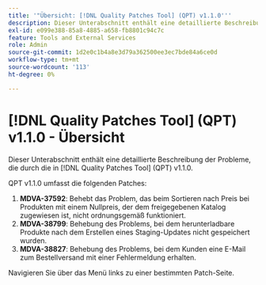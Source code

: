 ```yaml
---
title: '"Übersicht: [!DNL Quality Patches Tool] (QPT) v1.1.0'''
description: Dieser Unterabschnitt enthält eine detaillierte Beschreibung der Probleme, die durch die in [!DNL Quality Patches Tool] (QPT) v1.1.0.
exl-id: e099e388-85a8-4885-a658-fb8801c94c7c
feature: Tools and External Services
role: Admin
source-git-commit: 1d2e0c1b4a8e3d79a362500ee3ec7bde84a6ce0d
workflow-type: tm+mt
source-wordcount: '113'
ht-degree: 0%

---
```


# [!DNL Quality Patches Tool] (QPT) v1.1.0 - Übersicht

Dieser Unterabschnitt enthält eine detaillierte Beschreibung der Probleme, die durch die in [!DNL Quality Patches Tool] (QPT) v1.1.0.

QPT v1.1.0 umfasst die folgenden Patches:

1. **MDVA-37592**: Behebt das Problem, das beim Sortieren nach Preis bei Produkten mit einem Nullpreis, der dem freigegebenen Katalog zugewiesen ist, nicht ordnungsgemäß funktioniert.
1. **MDVA-38799**: Behebung des Problems, bei dem herunterladbare Produkte nach dem Erstellen eines Staging-Updates nicht gespeichert wurden.
1. **MDVA-38827**: Behebung des Problems, bei dem Kunden eine E-Mail zum Bestellversand mit einer Fehlermeldung erhalten.

Navigieren Sie über das Menü links zu einer bestimmten Patch-Seite.
